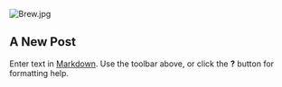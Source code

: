 ![Brew.jpg]({{site.baseurl}}/images/Brew.jpg)
## A New Post

Enter text in [Markdown](http://daringfireball.net/projects/markdown/). Use the toolbar above, or click the **?** button for formatting help.
